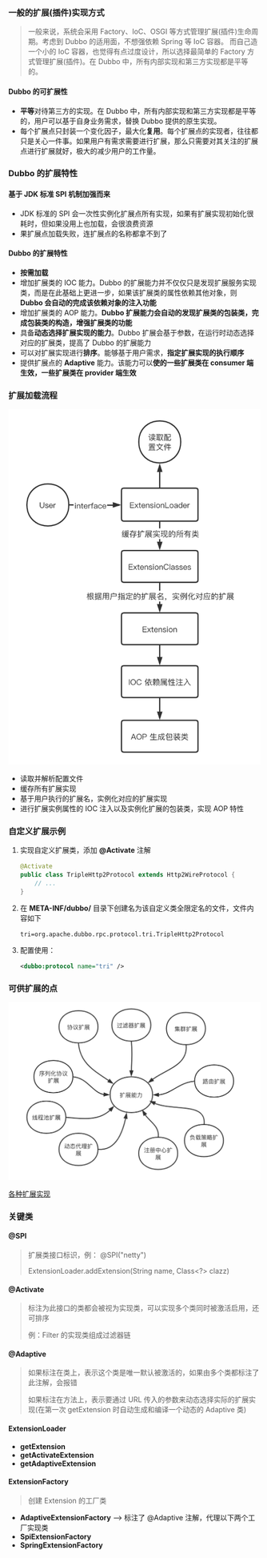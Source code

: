 ### 一般的扩展(插件)实现方式

> 一般来说，系统会采用 Factory、IoC、OSGI 等方式管理扩展(插件)生命周期。考虑到 Dubbo 的适用面，不想强依赖 Spring 等 IoC 容器。 而自己造一个小的 IoC 容器，也觉得有点过度设计，所以选择最简单的 Factory 方式管理扩展(插件)。在 Dubbo 中，所有内部实现和第三方实现都是平等的。



#### Dubbo 的可扩展性

- **平等**对待第三方的实现。在 Dubbo 中，所有内部实现和第三方实现都是平等的，用户可以基于自身业务需求，替换 Dubbo 提供的原生实现。
- 每个扩展点只封装一个变化因子，最大化**复用**。每个扩展点的实现者，往往都只是关心一件事。如果用户有需求需要进行扩展，那么只需要对其关注的扩展点进行扩展就好，极大的减少用户的工作量。



### Dubbo 的扩展特性



#### 基于 JDK 标准 SPI 机制加强而来

- JDK 标准的 SPI 会一次性实例化扩展点所有实现，如果有扩展实现初始化很耗时，但如果没用上也加载，会很浪费资源
- 果扩展点加载失败，连扩展点的名称都拿不到了



#### Dubbo 的扩展特性

- **按需加载**
- 增加扩展类的 IOC 能力。Dubbo 的扩展能力并不仅仅只是发现扩展服务实现类，而是在此基础上更进一步，如果该扩展类的属性依赖其他对象，则 **Dubbo 会自动的完成该依赖对象的注入功能**
- 增加扩展类的 AOP 能力。**Dubbo 扩展能力会自动的发现扩展类的包装类，完成包装类的构造，增强扩展类的功能**
- 具备**动态选择扩展实现的能力**。Dubbo 扩展会基于参数，在运行时动态选择对应的扩展类，提高了 Dubbo 的扩展能力
- 可以对扩展实现进行**排序**。能够基于用户需求，**指定扩展实现的执行顺序**
- 提供扩展点的 **Adaptive** 能力。该能力可以**使的一些扩展类在 consumer 端生效，一些扩展类在 provider 端生效**



### 扩展加载流程

![extension-load](imgs/extension-load.png)

- 读取并解析配置文件
- 缓存所有扩展实现
- 基于用户执行的扩展名，实例化对应的扩展实现
- 进行扩展实例属性的 IOC 注入以及实例化扩展的包装类，实现 AOP 特性



### 自定义扩展示例

1. 实现自定义扩展类，添加 **@Activate** 注解

   ```java
   @Activate
   public class TripleHttp2Protocol extends Http2WireProtocol {
       // ...
   }
   ```

   

2. 在 **META-INF/dubbo/** 目录下创建名为该自定义类全限定名的文件，文件内容如下

   ```properties
   tri=org.apache.dubbo.rpc.protocol.tri.TripleHttp2Protocol
   ```

   

3. 配置使用：

   ```xml
   <dubbo:protocol name="tri" />
   ```

   

### 可供扩展的点

![extension-use](imgs/extension-use.png)

[各种扩展实现](https://dubbo.apache.org/zh/docs/references/spis/)



### 关键类

#### @SPI

> 扩展类接口标识，例： @SPI("netty")
>
> ExtensionLoader.addExtension(String name, Class<?> clazz)



#### @Activate

> 标注为此接口的类都会被视为实现类，可以实现多个类同时被激活启用，还可排序
>
> 例：Filter 的实现类组成过滤器链



#### @Adaptive

> 如果标注在类上，表示这个类是唯一默认被激活的，如果由多个类都标注了此注解，会报错
>
> 如果标注在方法上，表示要通过 URL 传入的参数来动态选择实际的扩展实现(在第一次 getExtension 时自动生成和编译一个动态的 Adaptive 类)



#### ExtensionLoader

- **getExtension**
- **getActivateExtension**
- **getAdaptiveExtension**



#### ExtensionFactory

> 创建 Extension 的工厂类

- **AdaptiveExtensionFactory** --> 标注了 @Adaptive 注解，代理以下两个工厂实现类
- **SpiExtensionFactory**
- **SpringExtensionFactory**